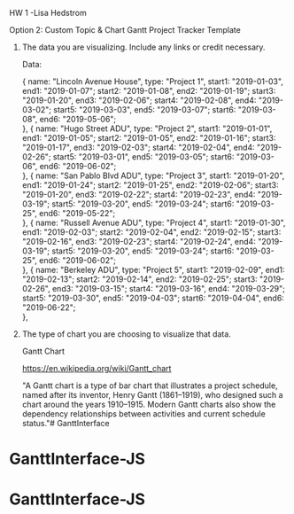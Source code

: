 HW 1 -Lisa Hedstrom


Option 2: Custom Topic & Chart
Gantt Project Tracker Template






1. The data you are visualizing. Include any links or credit necessary.

    Data:

    {
        name: "Lincoln Avenue House",
        type: "Project 1",
        start1: "2019-01-03", end1: "2019-01-07";
        start2: "2019-01-08", end2: "2019-01-19";
        start3: "2019-01-20", end3: "2019-02-06";
        start4: "2019-02-08", end4: "2019-03-02";
        start5: "2019-03-03", end5: "2019-03-07";
        start6: "2019-03-08", end6: "2019-05-06";                
    },
    {
        name: "Hugo Street ADU",
        type: "Project 2",
        start1: "2019-01-01", end1: "2019-01-05";
        start2: "2019-01-05", end2: "2019-01-16";
        start3: "2019-01-17", end3: "2019-02-03";
        start4: "2019-02-04", end4: "2019-02-26";
        start5: "2019-03-01", end5: "2019-03-05";
        start6: "2019-03-06", end6: "2019-06-02";     
    },
    {
        name: "San Pablo Blvd ADU",
        type: "Project 3",
        start1: "2019-01-20", end1: "2019-01-24";
        start2: "2019-01-25", end2: "2019-02-06";
        start3: "2019-01-20", end3: "2019-02-22";
        start4: "2019-02-23", end4: "2019-03-19";
        start5: "2019-03-20", end5: "2019-03-24";
        start6: "2019-03-25", end6: "2019-05-22";     
    },
    {
        name: "Russell Avenue ADU",
        type: "Project 4",
        start1: "2019-01-30", end1: "2019-02-03";
        start2: "2019-02-04", end2: "2019-02-15";
        start3: "2019-02-16", end3: "2019-02-23";
        start4: "2019-02-24", end4: "2019-03-19";
        start5: "2019-03-20", end5: "2019-03-24";
        start6: "2019-03-25", end6: "2019-06-02";     
    },
    {
      name: "Berkeley ADU",
      type: "Project 5",
        start1: "2019-02-09", end1: "2019-02-13";
        start2: "2019-02-14", end2: "2019-02-25";
        start3: "2019-02-26", end3: "2019-03-15";
        start4: "2019-03-16", end4: "2019-03-29";
        start5: "2019-03-30", end5: "2019-04-03";
        start6: "2019-04-04", end6: "2019-06-22";     
    },


2. The type of chart you are choosing to visualize that data.


    Gantt Chart

    https://en.wikipedia.org/wiki/Gantt_chart

    "A Gantt chart is a type of bar chart that illustrates a project schedule, named after its inventor, Henry Gantt (1861–1919), who designed such a chart around the years 1910–1915. Modern Gantt charts also show the dependency relationships between activities and current schedule status."# GanttInterface
# GanttInterface-JS
# GanttInterface-JS

